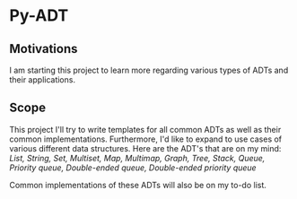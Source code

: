 # Py-ADT
## Motivations
I am starting this project to learn more regarding various types of ADTs and their applications.
## Scope
This project I'll try to write templates for all common ADTs as well as their common implementations. Furthermore, I'd like to expand to use cases of various different data structures.
Here are the ADT's that are on my mind:
*List, String, Set, Multiset, Map, Multimap, Graph, Tree, Stack, Queue, Priority queue, Double-ended queue, Double-ended priority queue*

Common implementations of these ADTs will also be on my to-do list.
